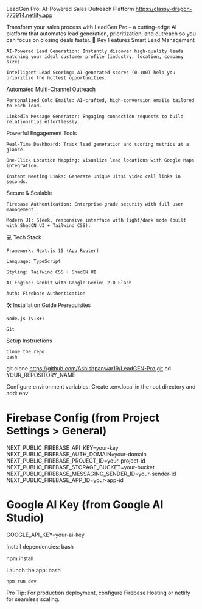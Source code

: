 LeadGen Pro: AI-Powered Sales Outreach Platform   https://classy-dragon-773914.netlify.app

Transform your sales process with LeadGen Pro – a cutting-edge AI platform that automates lead generation, prioritization, and outreach so you can focus on closing deals faster.
🚀 Key Features
Smart Lead Management

    AI-Powered Lead Generation: Instantly discover high-quality leads matching your ideal customer profile (industry, location, company size).

    Intelligent Lead Scoring: AI-generated scores (0-100) help you prioritize the hottest opportunities.

Automated Multi-Channel Outreach

    Personalized Cold Emails: AI-crafted, high-conversion emails tailored to each lead.

    LinkedIn Message Generator: Engaging connection requests to build relationships effortlessly.

Powerful Engagement Tools

    Real-Time Dashboard: Track lead generation and scoring metrics at a glance.

    One-Click Location Mapping: Visualize lead locations with Google Maps integration.

    Instant Meeting Links: Generate unique Jitsi video call links in seconds.

Secure & Scalable

    Firebase Authentication: Enterprise-grade security with full user management.

    Modern UI: Sleek, responsive interface with light/dark mode (built with ShadCN UI + Tailwind CSS).

💻 Tech Stack

    Framework: Next.js 15 (App Router)

    Language: TypeScript

    Styling: Tailwind CSS + ShadCN UI

    AI Engine: Genkit with Google Gemini 2.0 Flash

    Auth: Firebase Authentication

🛠️ Installation Guide
Prerequisites

    Node.js (v18+)

    Git

Setup Instructions

    Clone the repo:
    bash

git clone https://github.com/Ashishpanwar19/LeadGEN-Pro.git
cd YOUR_REPOSITORY_NAME

Configure environment variables:
Create .env.local in the root directory and add:
env

# Firebase Config (from Project Settings > General)
NEXT_PUBLIC_FIREBASE_API_KEY=your-key
NEXT_PUBLIC_FIREBASE_AUTH_DOMAIN=your-domain
NEXT_PUBLIC_FIREBASE_PROJECT_ID=your-project-id
NEXT_PUBLIC_FIREBASE_STORAGE_BUCKET=your-bucket
NEXT_PUBLIC_FIREBASE_MESSAGING_SENDER_ID=your-sender-id
NEXT_PUBLIC_FIREBASE_APP_ID=your-app-id

# Google AI Key (from Google AI Studio)
GOOGLE_API_KEY=your-ai-key

Install dependencies:
bash

npm install

Launch the app:
bash

    npm run dev

Pro Tip: For production deployment, configure Firebase Hosting or netlify for seamless scaling.
